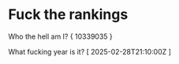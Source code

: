 # Fuck the rankings

Who the hell am I?
{ 10339035 }

What fucking year is it?
[ 2025-02-28T21:10:00Z ]
